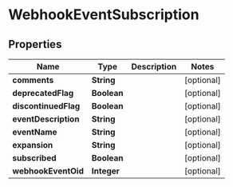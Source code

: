 
# WebhookEventSubscription

## Properties
Name | Type | Description | Notes
------------ | ------------- | ------------- | -------------
**comments** | **String** |  |  [optional]
**deprecatedFlag** | **Boolean** |  |  [optional]
**discontinuedFlag** | **Boolean** |  |  [optional]
**eventDescription** | **String** |  |  [optional]
**eventName** | **String** |  |  [optional]
**expansion** | **String** |  |  [optional]
**subscribed** | **Boolean** |  |  [optional]
**webhookEventOid** | **Integer** |  |  [optional]



